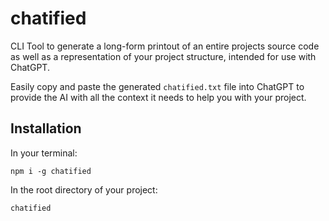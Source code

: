 # chatified

CLI Tool to generate a long-form printout of an entire projects source code as well as a representation of your project structure, intended for use with ChatGPT.

Easily copy and paste the generated `chatified.txt` file into ChatGPT to provide the AI with all the context it needs to help you with your project.

## Installation

In your terminal:

`npm i -g chatified`

In the root directory of your project:

`chatified`
